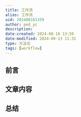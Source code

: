```yaml
---
title: 工作流
alias: 工作流
uid: 202408161359
author: ped_yc
description: 
date-created: 2024-08-16 13:59
date-modified: 2024-09-13 11:31
type: 方法论
tags: [workflow]
---
```


## 前言

## 文章内容

## 总结
